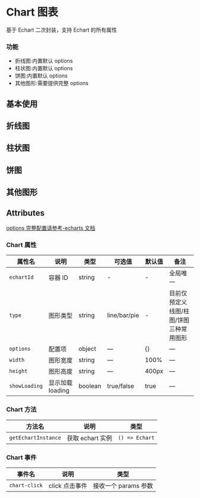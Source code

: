 # Chart 图表

基于 Echart 二次封装，支持 Echart 的所有属性

### 功能

- 折线图:内置默认 options
- 柱状图:内置默认 options
- 饼图:内置默认 options
- 其他图形:需要提供完整 options

## 基本使用

## 折线图

<demo src="./lineChart.vue"></demo>

## 柱状图

<demo src="./barChart.vue"></demo>

## 饼图

<demo src="./pieChart.vue"></demo>

## 其他图形

<demo src="./otherChart.vue"></demo>

## Attributes

[options 完整配置请参考-echarts 文档](https://echarts.apache.org/zh/option.html#title)

### Chart 属性

| 属性名        | 说明             | 类型    | 可选值       | 默认值 | 备注                                   |
| ------------- | ---------------- | ------- | ------------ | ------ | -------------------------------------- |
| `echartId`    | 容器 ID          | string  | -            | -      | 全局唯一                               |
| `type`        | 图形类型         | string  | line/bar/pie | -      | 目前仅预定义线图/柱图/饼图三种常用图形 |
| `options`     | 配置项           | object  | —            | {}     | —                                      |
| `width`       | 图形宽度         | string  | —            | 100%   | —                                      |
| `height`      | 图形高度         | string  | —            | 400px  | —                                      |
| `showLoading` | 显示加载 loading | boolean | true/false   | true   | —                                      |

### Chart 方法

| 方法名              | 说明             | 类型           |
| ------------------- | ---------------- | -------------- |
| `getEchartInstance` | 获取 echart 实例 | `() => Echart` |

### Chart 事件

| 事件名        | 说明           | 类型                 |
| ------------- | -------------- | -------------------- |
| `chart-click` | click 点击事件 | 接收一个 params 参数 |

